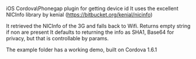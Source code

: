 iOS Cordova\Phonegap plugin for getting device id
It uses the excellent NICInfo library by kenial (https://bitbucket.org/kenial/nicinfo)

It retrieved the NICInfo of the 3G and falls back to Wifi. 
Returns empty string if non are present
It defaults to returning the info as SHA1, Base64 for privacy, but that is controllable by params.

The example folder has a working demo, built on Cordova 1.6.1